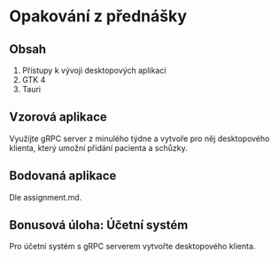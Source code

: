 # Opakování z přednášky

## Obsah

1. Přístupy k vývoji desktopových aplikací
2. GTK 4
3. Tauri

## Vzorová aplikace
Využijte gRPC server z minulého týdne a vytvoře pro něj desktopového klienta, který umožní přidání pacienta a schůzky.

## Bodovaná aplikace
Dle assignment.md.

## Bonusová úloha: Účetní systém
Pro účetní systém s gRPC serverem vytvořte desktopového klienta.
